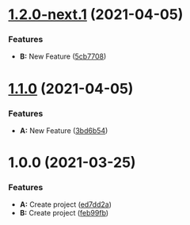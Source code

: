 # [1.2.0-next.1](https://github.com/jrel/lib-publish-version/compare/v1.1.0...v1.2.0-next.1) (2021-04-05)


### Features

* **B:** New Feature ([5cb7708](https://github.com/jrel/lib-publish-version/commit/5cb77089d5abff539651f4c40a7de0211a6f73db))

# [1.1.0](https://github.com/jrel/lib-publish-version/compare/v1.0.0...v1.1.0) (2021-04-05)


### Features

* **A:** New Feature ([3bd6b54](https://github.com/jrel/lib-publish-version/commit/3bd6b540041e8e49e4091b0e9b1f7f8f065e2f9d))

# 1.0.0 (2021-03-25)


### Features

* **A:** Create project ([ed7dd2a](https://github.com/jrel/lib-publish-version/commit/ed7dd2a3d32eac0d1723a35afcc92d0dd40b22d6))
* **B:** Create project ([feb99fb](https://github.com/jrel/lib-publish-version/commit/feb99fba8ab71c46d221bc242fc7065db579bf28))
